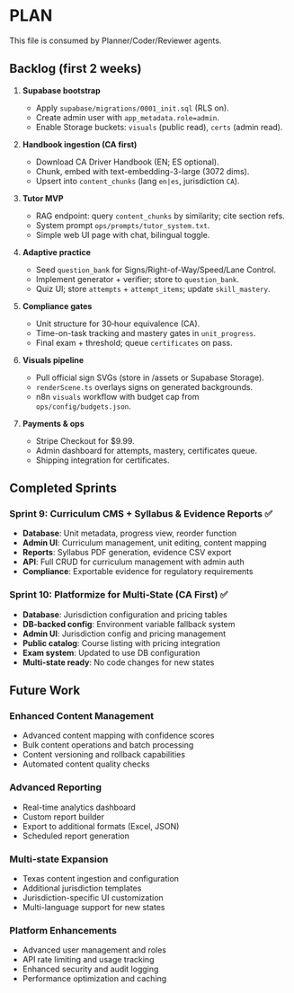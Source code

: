 # PLAN

This file is consumed by Planner/Coder/Reviewer agents.

## Backlog (first 2 weeks)

1. **Supabase bootstrap**

   - Apply `supabase/migrations/0001_init.sql` (RLS on).
   - Create admin user with `app_metadata.role=admin`.
   - Enable Storage buckets: `visuals` (public read), `certs` (admin read).

2. **Handbook ingestion (CA first)**

   - Download CA Driver Handbook (EN; ES optional).
   - Chunk, embed with text-embedding-3-large (3072 dims).
   - Upsert into `content_chunks` (lang `en|es`, jurisdiction `CA`).

3. **Tutor MVP**

   - RAG endpoint: query `content_chunks` by similarity; cite section refs.
   - System prompt `ops/prompts/tutor_system.txt`.
   - Simple web UI page with chat, bilingual toggle.

4. **Adaptive practice**

   - Seed `question_bank` for Signs/Right-of-Way/Speed/Lane Control.
   - Implement generator + verifier; store to `question_bank`.
   - Quiz UI; store `attempts` + `attempt_items`; update `skill_mastery`.

5. **Compliance gates**

   - Unit structure for 30‑hour equivalence (CA).
   - Time-on-task tracking and mastery gates in `unit_progress`.
   - Final exam + threshold; queue `certificates` on pass.

6. **Visuals pipeline**

   - Pull official sign SVGs (store in /assets or Supabase Storage).
   - `renderScene.ts` overlays signs on generated backgrounds.
   - n8n `visuals` workflow with budget cap from `ops/config/budgets.json`.

7. **Payments & ops**
   - Stripe Checkout for $9.99.
   - Admin dashboard for attempts, mastery, certificates queue.
   - Shipping integration for certificates.

## Completed Sprints

### Sprint 9: Curriculum CMS + Syllabus & Evidence Reports ✅

- **Database**: Unit metadata, progress view, reorder function
- **Admin UI**: Curriculum management, unit editing, content mapping
- **Reports**: Syllabus PDF generation, evidence CSV export
- **API**: Full CRUD for curriculum management with admin auth
- **Compliance**: Exportable evidence for regulatory requirements

### Sprint 10: Platformize for Multi‑State (CA First) ✅

- **Database**: Jurisdiction configuration and pricing tables
- **DB-backed config**: Environment variable fallback system
- **Admin UI**: Jurisdiction config and pricing management
- **Public catalog**: Course listing with pricing integration
- **Exam system**: Updated to use DB configuration
- **Multi-state ready**: No code changes for new states

## Future Work

### Enhanced Content Management

- Advanced content mapping with confidence scores
- Bulk content operations and batch processing
- Content versioning and rollback capabilities
- Automated content quality checks

### Advanced Reporting

- Real-time analytics dashboard
- Custom report builder
- Export to additional formats (Excel, JSON)
- Scheduled report generation

### Multi-state Expansion

- Texas content ingestion and configuration
- Additional jurisdiction templates
- Jurisdiction-specific UI customization
- Multi-language support for new states

### Platform Enhancements

- Advanced user management and roles
- API rate limiting and usage tracking
- Enhanced security and audit logging
- Performance optimization and caching
